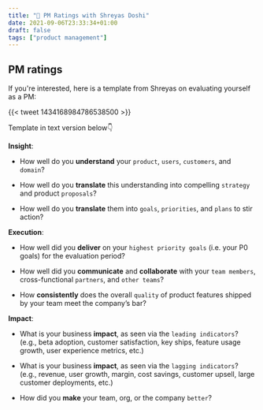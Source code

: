 ```yaml
---
title: "🧵 PM Ratings with Shreyas Doshi"
date: 2021-09-06T23:33:34+01:00
draft: false
tags: ["product management"]
---
```


## PM ratings

If you're interested, here is a template from Shreyas on evaluating yourself as a PM:

{{< tweet 1434168984786538500 >}}

Template in text version below👇

**Insight**:

* How well do you **understand** your `product`, `users`, `customers`, and `domain`?

* How well do you **translate** this understanding into compelling `strategy` and product `proposals`?

* How well do you **translate** them into `goals`, `priorities`, and `plans` to stir action?

**Execution**:

* How well did you **deliver** on your `highest priority goals` (i.e. your P0 goals) for the evaluation period?

* How well did you **communicate** and **collaborate** with your `team members`, cross-functional `partners`, and `other teams`?

* How **consistently** does the overall `quality` of product features shipped by your team meet the company’s bar?

**Impact**:

* What is your business **impact**, as seen via the `leading indicators`?
(e.g., beta adoption, customer satisfaction, key ships, feature usage growth, user experience metrics, etc.)

* What is your business **impact**, as seen via the `lagging indicators`?
(e.g., revenue, user growth, margin, cost savings, customer upsell, large customer deployments, etc.)

* How did you **make** your team, org, or the company `better`?